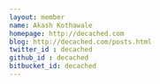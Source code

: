 ```yaml
---
layout: member
name: Akash Kothawale
homepage: http://decached.com
blog: http://decached.com/posts.html
twitter_id : decached
github_id : decached
bitbucket_id: decached
---
```

